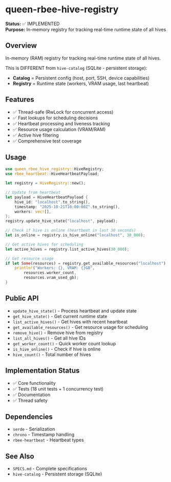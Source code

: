 # queen-rbee-hive-registry

**Status:** ✅ IMPLEMENTED  
**Purpose:** In-memory registry for tracking real-time runtime state of all hives

## Overview

In-memory (RAM) registry for tracking real-time runtime state of all hives.

This is DIFFERENT from `hive-catalog` (SQLite - persistent storage):
- **Catalog** = Persistent config (host, port, SSH, device capabilities)
- **Registry** = Runtime state (workers, VRAM usage, last heartbeat)

## Features

- ✅ Thread-safe (RwLock for concurrent access)
- ✅ Fast lookups for scheduling decisions
- ✅ Heartbeat processing and liveness tracking
- ✅ Resource usage calculation (VRAM/RAM)
- ✅ Active hive filtering
- ✅ Comprehensive test coverage

## Usage

```rust
use queen_rbee_hive_registry::HiveRegistry;
use rbee_heartbeat::HiveHeartbeatPayload;

let registry = HiveRegistry::new();

// Update from heartbeat
let payload = HiveHeartbeatPayload {
    hive_id: "localhost".to_string(),
    timestamp: "2025-10-21T10:00:00Z".to_string(),
    workers: vec![],
};
registry.update_hive_state("localhost", payload);

// Check if hive is online (heartbeat in last 30 seconds)
let is_online = registry.is_hive_online("localhost", 30_000);

// Get active hives for scheduling
let active_hives = registry.list_active_hives(30_000);

// Get resource usage
if let Some(resources) = registry.get_available_resources("localhost") {
    println!("Workers: {}, VRAM: {}GB", 
        resources.worker_count, 
        resources.vram_used_gb);
}
```

## Public API

- `update_hive_state()` - Process heartbeat and update state
- `get_hive_state()` - Get current runtime state
- `list_active_hives()` - Get hives with recent heartbeat
- `get_available_resources()` - Get resource usage for scheduling
- `remove_hive()` - Remove hive from registry
- `list_all_hives()` - Get all hive IDs
- `get_worker_count()` - Quick worker count lookup
- `is_hive_online()` - Check if hive is online
- `hive_count()` - Total number of hives

## Implementation Status

- ✅ Core functionality
- ✅ Tests (18 unit tests + 1 concurrency test)
- ✅ Documentation
- ✅ Thread safety

## Dependencies

- `serde` - Serialization
- `chrono` - Timestamp handling
- `rbee-heartbeat` - Heartbeat types

## See Also

- `SPECS.md` - Complete specifications
- `hive-catalog` - Persistent storage (SQLite)
